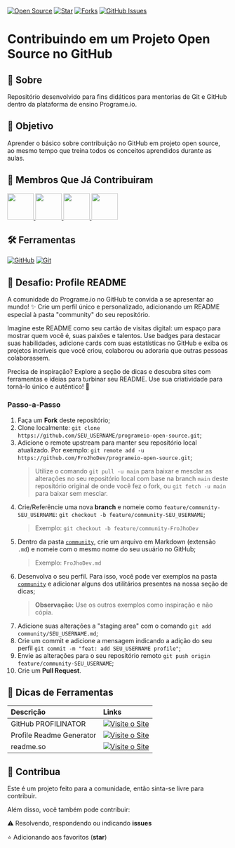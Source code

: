 [![Open Source](https://badges.frapsoft.com/os/v1/open-source.svg?v=103)](https://opensource.org/)
[![Star](https://img.shields.io/github/stars/FroJhoDev/programeio-open-source?style=social)](https://github.com/FroJhoDev/programeio-open-source/stargazers)
[![Forks](https://img.shields.io/github/forks/FroJhoDev/programeio-open-source?style=social)](https://github.com/FroJhoDev/programeio-open-source/forks)
[![GitHub Issues](https://img.shields.io/github/issues/FroJhoDev/programeio-open-source?style=social)](https://github.com/FroJhoDev/programeio-open-source/issues/)

# **Contribuindo em um Projeto Open Source no GitHub**

## 📃 Sobre

Repositório desenvolvido para fins didáticos para mentorias de Git e GitHub dentro da plataforma de ensino Programe.io.

## 🎯 Objetivo

Aprender o básico sobre contribuição no GitHub em projeto open source, ao mesmo tempo que treina todos os conceitos aprendidos durante as aulas.

## 🙋 Membros Que Já Contribuiram
<a href="https://github.com/FroJhoDev/programeio-open-source/graphs/contributors">
  <img src="https://github.com/FroJhoDev.png" width="60px;"/>
  <img src="https://github.com/flavianaal.png" width="60px;"/>
  <img src="https://github.com/douglasadones.png" width="60px;"/>
  <img src="https://github.com/NicsonSUPRA.png" width="60px;"/>
</a>

## 🛠️ Ferramentas

[![GitHub](https://img.shields.io/badge/GitHub-000?style=for-the-badge&logo=github&logoColor=30A3DC)](https://docs.github.com/)
[![Git](https://img.shields.io/badge/Git-000?style=for-the-badge&logo=git&logoColor=E94D5F)](https://git-scm.com/doc) 

## 🚀 Desafio: Profile README

A comunidade do Programe.io no GitHub te convida a se apresentar ao mundo! ✨ Crie um perfil único e personalizado, adicionando um README especial à pasta "community" do seu repositório.

Imagine este README como seu cartão de visitas digital: um espaço para mostrar quem você é, suas paixões e talentos. Use badges para destacar suas habilidades, adicione cards com suas estatísticas no GitHub e exiba os projetos incríveis que você criou, colaborou ou adoraria que outras pessoas colaborassem.

Precisa de inspiração? Explore a seção de dicas e descubra sites com ferramentas e ideias para turbinar seu README. Use sua criatividade para torná-lo único e autêntico! 🚀

### Passo-a-Passo

1. Faça um **Fork** deste repositório;
2. Clone localmente: `git clone https://github.com/SEU_USERNAME/programeio-open-source.git`;
3. Adicione o remote upstream para manter seu repositório local atualizado. Por exemplo: `git remote add -u https://github.com/FroJhoDev/programeio-open-source.git`;
    > Utilize o comando `git pull -u main` para baixar e mesclar as alterações no seu repositório local com base na branch `main` deste repositório original de onde você fez o fork, ou `git fetch -u main` para baixar sem mesclar.
4. Crie/Referêncie uma nova **branch** e nomeie como `feature/community-SEU_USERNAME`: `git checkout -b feature/community-SEU_USERNAME`;
    > Exemplo: `git checkout -b feature/community-FroJhoDev`
5. Dentro da pasta [`community`](https://github.com/FroJhoDev/programeio-open-source/tree/main/community), crie um arquivo em Markdown (extensão `.md`) e nomeie com o mesmo nome do seu usuário no GitHub;
    > Exemplo: `FroJhoDev.md` <br>
6. Desenvolva o seu perfil. Para isso, você pode ver exemplos na pasta [`community`](https://github.com/FroJhoDev/programeio-open-source/tree/main/community) e adicionar alguns dos utilitários presentes na nossa seção de dicas;
    > **Observação:** Use os outros exemplos como inspiração e não cópia.
7. Adicione suas alterações a "staging area" com o comando `git add community/SEU_USERNAME.md`;
8. Crie um commit e adicione a mensagem indicando a adição do seu perfil `git commit -m "feat: add SEU_USERNAME profile"`;
9. Envie as alterações para o seu repositório remoto `git push origin feature/community-SEU_USERNAME`; 
10. Crie um **Pull Request**.

## 📝 Dicas de Ferramentas

<table>
  <thead>
    <tr align="left">
      <th>Descrição</th>
      <th>Links</th>
    </tr>
  </thead>
  <tbody align="left">
    <tr>
      <td>GitHub PROFILINATOR</td>
      <td align="center">
        <a target="_blank" href="https://profilinator.rishav.dev">
           <img align="center" alt="Visite o Site" src="https://img.shields.io/badge/Visite%20o%20Site-E94D5F?style=for-the-badge">
        </a>
      </td>
    </tr>
    <tr>
      <td>Profile Readme Generator</td>
      <td align="center">
        <a target="_blank" href="https://profile-readme-generator.com/">
           <img align="center" alt="Visite o Site" src="https://img.shields.io/badge/Visite%20o%20Site-E94D5F?style=for-the-badge">
        </a>
      </td>
    </tr>
    <tr>
      <td>readme.so</td>
      <td align="center">
        <a target="_blank" href="https://readme.so/pt/editor">
           <img align="center" alt="Visite o Site" src="https://img.shields.io/badge/Visite%20o%20Site-E94D5F?style=for-the-badge">
        </a>
      </td>    
    </tr>
  </tbody>
  <tfoot></tfoot>
</table>

## 🫶 Contribua
Este é um projeto feito para a comunidade, então sinta-se livre para contribuir. 

Além disso, você também pode contribuir:
 
⚠️ Resolvendo, respondendo ou indicando **issues**

⭐ Adicionando aos favoritos (**star**) 
